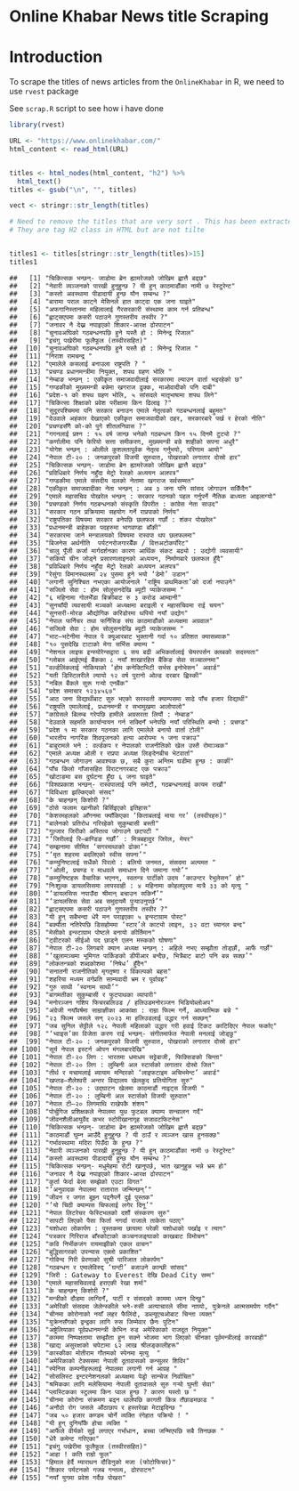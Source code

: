 Online Khabar News title Scraping
================

# Introduction

To scrape the titles of news articles from the `OnlineKhabar` in R, we
need to use `rvest` package

See `scrap.R` script to see how i have done

``` r
library(rvest)

URL <- "https://www.onlinekhabar.com/"
html_content <- read_html(URL)


titles <- html_nodes(html_content, "h2") %>%
  html_text()
titles <- gsub("\n", "", titles)

vect <- stringr::str_length(titles)

# Need to remove the titles that are very sort . This has been extracted because
# They are tag H2 class in HTML but are not tilte


titles1 <- titles[stringr::str_length(titles)>15]
titles1
```

    ##   [1] "चिकित्सक भन्छन्- जाडोमा ब्रेन ह्यामरेजको जोखिम ह्वात्तै बढ्छ"                       
    ##   [2] "नेवारी व्यञ्जनको पारखी हुनुहुन्छ ? यी हुन् काठमाडौंका नामी ७ रेस्टुरेन्ट"               
    ##   [3] "कस्तो अवस्थामा पीडादायी हुन्छ यौन सम्बन्ध ?"                                   
    ##   [4] "बारामा पराल काट्ने मेसिनले हात काट्दा एक जना घाइते"                            
    ##   [5] "अफगानिस्तानमा महिलालाई गैरसरकारी संस्थामा काम गर्न प्रतिबन्ध"                   
    ##   [6] "ह्वाट्सएपमा कसरी पठाउने गुणस्तरीय तस्वीर ?"                                    
    ##   [7] "जनावर नै देख्न नपाइएको शिकार-आरक्ष ढोरपाटन"                                  
    ##   [8] "चुनावअघिको गठबन्धनपछि हुने यस्तै हो : मिनेन्द्र रिजाल"                            
    ##   [9] "इचंगु पखेरीमा फूलैफूल (तस्वीरसहित)"                                             
    ##  [10] "चुनावअघिको गठबन्धनपछि हुने यस्तै हो : मिनेन्द्र रिजाल "                           
    ##  [11] "निराश रामचन्द्र "                                                          
    ##  [12] "एमालेले कसलाई बनाउला राष्ट्रपति ? "                                          
    ##  [13] "प्रचण्ड प्रधानमन्त्रीमा नियुक्त, शपथ ग्रहण भोलि "                                
    ##  [14] "नेम्बाङ भन्छन् : एकीकृत समाजवादीलाई सरकारमा ल्याउन वार्ता भइरहेको छ"             
    ##  [15] "गण्डकीको मुख्यमन्त्री बन्नेमा खगराज ढुक्क, माओवादीको पनि दाबी"                    
    ##  [16] "प्रदेश-१ को शपथ ग्रहण भोलि, ५ सांसदले मातृभाषामा शपथ लिने"                      
    ##  [17] "चिकित्सा शिक्षाको प्रवेश परीक्षामा किन ढिलाइ ?"                               
    ##  [18] "सुदूरपश्चिममा पनि सरकार बनाउन एमाले नेतृत्वको गठबन्धनलाई बहुमत"                   
    ##  [19] "देउवाले अहंकार देखाएको एकीकृत समाजवादीको ठहर, सरकारबारे पर्ख र हेरको नीति"       
    ##  [20] "प्रचण्डसँगै को-को पुगे शीतलनिवास ?"                                            
    ##  [21] "गगनलाई प्रश्न : १५ वर्ष जान्छ भनेको गठबन्धन किन १५ दिनमै टुट्यो ?"                
    ##  [22] "कर्णालीमा पनि फेरियो सत्ता समीकरण, मुख्यमन्त्री बन्ने शाहीको सपना अधुरै"            
    ##  [23] "योगेश भन्छन् : ओलीले कुशलतापूर्वक नेतृत्व गर्नुभयो, परिणाम आयो"                      
    ##  [24] "नेपाल टी-२० : जनकपुरको विजयी सुरुवात, पोखराको लगातार दोस्रो हार"              
    ##  [25] "चिकित्सक भन्छन्- जाडोमा ब्रेन ह्यामरेजको जोखिम ह्वात्तै बढ्छ"                       
    ##  [26] "प्रविधिबारे निर्णय नहुँदा मेट्रो रेलको अध्ययन अलपत्र"                              
    ##  [27] "गण्डकीमा एमाले ‌संसदीय दलको नेतामा खगराज सर्वसम्मत"                             
    ##  [28] "एकीकृत समाजवादीका नेता भन्छन् : अब ३ जना पनि सांसद जोगाउन सकिँदैन"              
    ##  [29] "एमाले महासचिव पोखरेल भन्छन् : सरकार गठनको पहल गर्नुपर्ने नैतिक बाध्यता आइलाग्यो"    
    ##  [30] "प्रचण्डको निर्णय गठबन्धनको संस्कृति विपरीत : कांग्रेस नेता साउद"                    
    ##  [31] "सरकार गठन प्रक्रियामा सहयोग गर्ने राप्रपाको निर्णय"                            
    ##  [32] "राष्ट्रपतिका विषयमा सरकार बनेपछि छलफल गर्छौं : शंकर पोखरेल"                     
    ##  [33] "प्रधानमन्त्री बाहेकका पदहरुमा भागवण्डा बाँकी"                                   
    ##  [34] "सरकारमा जाने मन्त्रालयको विषयमा रास्वपा थप छलफलमा"                           
    ##  [35] "बिजनेस अर्थनीति  पर्यटनरोजगारबैँक / वित्तअटोकर्पोरेट"                            
    ##  [36] "चालु पूँजी कर्जा मार्गदर्शनका कारण आर्थिक संकट बढ्यो : उद्योगी व्यवसायी"            
    ##  [37] "सकियो चीन जोड्ने प्रसारणलाइनको अध्ययन, निर्माणबारे छलफल हुँदै"                    
    ##  [38] "प्रविधिबारे निर्णय नहुँदा मेट्रो रेलको अध्ययन अलपत्र"                              
    ##  [39] "रेसुंगा विमानस्थलमा २४ पुसमा हुने भयो ‘डेमो’ उडान"                               
    ##  [40] "लगानी सुनिश्चित नभएका आयोजनाले ‘राष्ट्रिय प्राथमिकता’को दर्जा नपाउने"            
    ##  [41] "सजिलो सेवा : होम सोलुसनदेखि ब्यूटी प्याकेजसम्म "                                 
    ##  [42] "६ महिनामा गोलभेँडा बिक्रीबाट रु ३ करोड आम्दानी"                               
    ##  [43] "सुनचाँदी व्यवसायी मञ्चको अध्यक्षमा बराइली र महासचिवमा राई चयन"                 
    ##  [44] "सुनसरी-मोरङ औद्योगिक करिडोरमा थपियो नयाँ उद्योग"                             
    ##  [45] "नेपाल फर्निचर तथा फर्निसिङ संघ काठमाडौंको अध्यक्षमा अग्रवाल"                     
    ##  [46] "सजिलो सेवा : होम सोलुसनदेखि ब्यूटी प्याकेजसम्म "                                 
    ##  [47] "भाट–भटेनीमा नेपाल पे क्यूआरबाट भुक्तानी गर्दा १० प्रतिशत क्यासब्याक"                
    ##  [48] "१० पुसदेखि टाटाको मेगा सर्भिस क्याम्प "                                        
    ##  [49] "नेशनल लाइफ इन्स्योरेन्सद्वारा ६ सय बढी अभिकर्तालाई चेयरपर्सन क्लबको सदस्यता"        
    ##  [50] "ग्लोबल आईएमई बैंकका ८ नयाँ शाखारहित बैंकिङ सेवा सञ्चालनमा"                       
    ##  [51] "वर्ल्डलिंकलाई नोकियाको ‘होम कनेक्टिभिटी सर्भस इनोभेसन’ अवार्ड"                   
    ##  [52] "यती डिस्टिलरीले ल्यायो १२ वर्ष पुरानो ओल्ड दरबार ह्विस्की"                       
    ##  [53] "नबिल बैंकले सुरू गर्‍यो एनबैंक"                                                   
    ##  [54] "प्रदेश समाचार १२३४५६७"                                                     
    ##  [55] "आठ जना विद्यार्थीबाट सुरु भएको सरस्वती क्याम्पसमा साढे पाँच हजार विद्यार्थी"        
    ##  [56] "राष्ट्रपति एमालेलाई, प्रधानमन्त्री र सभामुखमा आलोपालो"                          
    ##  [57] "कांग्रेसले बिलम्ब गरेपछि हामीले अग्रसरता लियौं : नेम्बाङ"                           
    ##  [58] "देउवाले सहमति कार्यान्वयन गर्न सक्दिनँ भनेपछि नयाँ परिस्थिति बन्यो : प्रचण्ड"         
    ##  [59] "प्रदेश १ मा सरकार गठनका लागि एमालेले बनायो वार्ता टोली"                       
    ##  [60] "भारतीय नागरिक शिवपूजनको हत्या आरोपमा १ जना पक्राउ"                          
    ##  [61] "बाबुरामले भने : वर्ल्डकप र नेपालको राजनीतिको खेल उस्तै रोमाञ्चक"                   
    ##  [62] "एमाले अध्यक्ष ओली र राप्रपा अध्यक्ष लिङ्देनबीच भेटवार्ता"                          
    ##  [63] "गठबन्धन जोगाउन आवश्यक छ, सबै कुरा अन्तिम घडीमा हुन्छ : कार्की"                   
    ##  [64] "पाँच किलो गाँजासहित विराटनगरबाट एक पक्राउ"                                  
    ##  [65] "खोटाङमा बस दुर्घटना हुँदा ६ जना घाइते"                                        
    ##  [66] "विश्वप्रकाश भन्छन्- रास्वपालाई पनि समेटौं, गठबन्धनलाई कायम राखौं"                 
    ##  [67] "विविधता झल्किएको संसद"                                                     
    ##  [68] "के चाहन्छन् किशोरी ?"                                                       
    ##  [69] "ठोसे फलाम खानीको बिर्सिइएको इतिहास"                                        
    ##  [70] "केशरमहलको आँगनमा फ्याँकिएका ‘किताबलाई माया गर’ (तस्वीरहरु)"                    
    ##  [71] "बालेनको प्रतिरोध गरिरहेको सुकुम्बासी बस्ती"                                     
    ##  [72] "गुल्जार जिरीको अस्तित्व जोगाउने छटपटी "                                       
    ##  [73] "‘जिरीलाई रि–ब्राण्डिङ गर्छौं’ : मित्रबहादुर जिरेल, मेयर"                         
    ##  [74] "सम्झनामा सीमित ‘सगरमाथाको ढोका’"                                          
    ##  [75] "‘मृत शहरमा बदलिएको स्वीस सपना’"                                            
    ##  [76] "कम्युनिष्टलाई सधैंको पिरलो : बलियो जनमत, संसदमा अल्पमत "                        
    ##  [77] "‘ओली, प्रचण्ड र माधवले समाधान दिने जमाना गयो’"                               
    ##  [78] "कम्युनिष्टहरू वैचारिक भएनन्, स्वतन्त्र पार्टीको उदय ‘काउन्टर रेभुलेसन’ हो"             
    ##  [79] "निःशुल्क डायलसिसमा लापरवाही : ४ महिनामा कोहलपुरमा मात्रै ३३ को मृत्यु "          
    ##  [80] "‘डायलसिस नपाउँदा श्रीमान् बचाउन सकिनँ’"                                      
    ##  [81] "‘डायलसिस सेवा अब समुदायमै पुर्‍याउनुपर्छ’"                                       
    ##  [82] "ह्वाट्सएपमा कसरी पठाउने गुणस्तरीय तस्वीर ?"                                    
    ##  [83] "यी हुन् सबैभन्दा धेरै मन पराइएका ५ इन्स्टाग्राम पोस्ट"                             
    ##  [84] "बक्यौता नतिरेपछि डिसहोममा ‘स्टार’ले काट्यो लाइन, ३२ वटा च्यानल बन्द"            
    ##  [85] "मेसीको इन्स्टाग्राम पोष्टले बनायो कीर्तिमान"                                    
    ##  [86] "ट्वीटरको सीईओ पद छाड्ने एलन मस्कको घोषणा"                                    
    ##  [87] "नेपाल टी-२० लिगबारे क्यान अध्यक्ष भन्छन् : अहिले नभए सम्झौता तोड्छौं, आफैं गर्छौं"      
    ##  [88] "‘खुलामञ्चमा भूमिगत पार्किङको डीपीआर बन्दैछ, भित्रैबाट बाटो पनि बन्न सक्छ’"         
    ##  [89] "लोकतन्त्रको शब्दकोशमा ‘निषेध’ हुँदैन"                                           
    ##  [90] "सनातनी राजनीतिको मृगतृष्णा र विकल्पको बहस"                                   
    ##  [91] "शहरिया मध्यम वर्गप्रति साम्यवादी भ्रम र पूर्वाग्रह"                              
    ##  [92] "गुरु साथी ‘स्वनाम साथी’"                                                    
    ##  [93] "बागमतीका सुकुम्बासी र फुटपाथका व्यापारी"                                      
    ##  [94] "मनोरञ्जन गशिप फिचरबलिउड / हलिउडमनोरञ्जन भिडियोब्लोअप"                       
    ##  [95] "अंग्रेजी नयाँवर्षमा साम्राज्ञीका आकांक्षा : राम्रा फिल्म गर्ने, आध्यात्मिक बन्ने "        
    ##  [96] "२३ फिल्म जसले सन् २०२३ मा हलिउडलाई उद्धार गर्न सक्छन्"                          
    ##  [97] "जब सुनिल सेट्टीले १२८ नेपाली महिलाको उद्धार गरी हवाई टिकट काटिदिएर नेपाल फर्काए" 
    ##  [98] "‘भ्वाइस’का विजेता करण राई भन्छन्- संगीतमार्फत नेपाली मनलाई जोड्छु"                
    ##  [99] "नेपाल टी-२० : जनकपुरको विजयी सुरुवात, पोखराको लगातार दोस्रो हार"              
    ## [100] "सूर्य नेपाल इस्टर्न ओपन मंगलबारदेखि"                                            
    ## [101] "नेपाल टी-२० लिग : भारतमा धमाधम सट्टेबाजी, फिक्सिङको चिन्ता"                   
    ## [102] "नेपाल टी-२० लिग : लुम्बिनी अल स्टार्सको लगातार दोस्रो जित"                     
    ## [103] "तीर्थ र मचामलाई ब्यायाम मन्दिरको ‘लाइफटाइम अचिभमेन्ट’ अवार्ड"                  
    ## [104] "खप्तड–शैलेश्वरी अन्तर विद्यालय खेलकुद प्रतियोगिता सुरु"                             
    ## [105] "नेपाल टी-२० : उद्घाटन खेलमा काठमाडौं नाइट्स विजयी "                           
    ## [106] "नेपाल टी-२० : लुम्बिनी अल स्टार्सको विजयी सुरुवात"                              
    ## [107] "नेपाल टी–२० लिगमाथि राखेपकै शंशय"                                            
    ## [108] "पोर्चुगिज प्रशिक्षकले नेपालमा युथ फुटबल क्याम्प सन्चालन गर्दै"                        
    ## [109] "जीवनशैलीआयुर्वेद कभर स्टोरीखानागृह सजावटफिटनेस"                                 
    ## [110] "चिकित्सक भन्छन्- जाडोमा ब्रेन ह्यामरेजको जोखिम ह्वात्तै बढ्छ"                       
    ## [111] "काठमाडौं घुम्न आउँदै हुनुहुन्छ ? यी ठाउँ र व्यञ्जन खास हुनसक्छ"                        
    ## [112] "गर्भावस्थामा मदिरा पिउँदा के हुन्छ ?"                                          
    ## [113] "नेवारी व्यञ्जनको पारखी हुनुहुन्छ ? यी हुन् काठमाडौंका नामी ७ रेस्टुरेन्ट"               
    ## [114] "कस्तो अवस्थामा पीडादायी हुन्छ यौन सम्बन्ध ?"                                   
    ## [115] "चिकित्सक भन्छन्- मधुमेहमा रोटी खानुपर्छ, भात खानुहुन्न भन्ने भ्रम हो"                 
    ## [116] "जनावर नै देख्न नपाइएको शिकार-आरक्ष ढोरपाटन"                                  
    ## [117] "कुर्ता फेर्दा बेला सम्झेको एउटा विगत"                                           
    ## [118] "‘अनुवादक नेपालमा रातारात जन्मिन्छन्’"                                         
    ## [119] "जीवन र जगत बुझ्न पढ्नैपर्ने दुई पुस्तक"                                           
    ## [120] "‘यो चिठी क्याम्पस चिफलाई लगेर दिनू’"                                         
    ## [121] "नेपाल लिटरेचर फेस्टिभलको दशौं संस्करण सुरु"                                       
    ## [122] "सापटी लिएको पैसा फिर्ता नगर्दा राजाले ताकेता पठाए"                            
    ## [123] "यशोधरा लोकार्पण : पुस्तकमा छायामा परेकी यशोधाको पर्खाइ र त्याग"                
    ## [124] "पत्रकार गिरिराज बाँस्कोटाको कञ्चनजङ्घाको काखबाट विमोचन"                       
    ## [125] "कवि निर्भीकजंग रायमाझीको एकल वाचन"                                         
    ## [126] "बुद्धिसागरको उपन्यास एक्लो प्रकाशित"                                          
    ## [127] "गोविन्द गिरी प्रेरणाको सुश्री पारिजात लोकार्पण"                                
    ## [128] "गठबन्धन र एमालेविरुद्द ‘घन्टी’ बजाउने कान्छी सांसद"                              
    ## [129] "जिरी : Gateway to Everest देखि Dead City सम्म"                             
    ## [130] "एमाले महासचिवलाई हराएकी रेखा शर्मा"                                         
    ## [131] "के चाहन्छन् किशोरी ?"                                                       
    ## [132] "मन्त्रीको दौडमा लाग्दिनँ, पार्टी र संसदको काममा ध्यान दिन्छु"                     
    ## [133] "अमेरिकी संसदमा जेलेन्स्कीले भने-रुसी अत्याचारले सीमा नाघ्यो, युक्रेनले आत्मसमर्पण गर्दैन"    
    ## [134] "चीनमा कोरोनाको नयाँ लहर फैलिंदो, डब्ल्यूएचओबाट चिन्ता व्यक्त"                     
    ## [135] "युक्रेनसँगको द्वन्द्वका लागि रुस जिम्मेवार छैनः पुटिन"                               
    ## [136] "अष्ट्रेलियाका पूर्वप्रधानमन्त्री केभिन रुड अमेरिकाको राजदूत नियुक्त"                   
    ## [137] "काममा निष्पक्षतामा सम्झौता हुन सक्ने भोजमा भाग लिएको चीनका पूर्वमन्त्रीलाई कारबाही"
    ## [138] "खाद्य असुरक्षाको चपेटामा ६२ लाख श्रीलङ्कालीहरू"                                 
    ## [139] "कास्कीका मोतीराम गौतमको स्पेनमा मृत्यु  "                                      
    ## [140] "अमेरिकाको टेक्ससमा नेपाली दूतावासको कन्सुलर शिविर"                              
    ## [141] "स्पेनिस कम्पनीहरूलाई नेपालमा लगानी गर्न आग्रह "                                 
    ## [142] "सोसलिस्ट इन्टरनेशनलको अध्‍यक्षमा पेड्रो सान्चेज निर्वाचित"                          
    ## [143] "श्रमिकका लागि मलेसियामा नेपाली दूतावासले सुरु गर्‍यो घुम्ती सेवा"                    
    ## [144] "प्लास्टिकका स्टुलमा किन प्वाल हुन्छ ? कारण यस्तो छ "                             
    ## [145] "चीनमा कोरोना संक्रमण बढ्न थालेपछि कागती किन्न तँछाडमछाड "                      
    ## [146] "अनौठो रोग जसले औंठाछाप र हस्तरेखा मेटाइदिन्छ "                                 
    ## [147] "जब ५० हजार कण्डम चोर्ने व्यक्ति रंगेहात पक्रियो ! "                              
    ## [148] "यी हुन् दुनियाँकै होचा व्यक्ति "                                                
    ## [149] "आफैंले वीर्यको सुई लगाएर गर्भाधान, बच्चा जन्मिएपछि सबै तिनछक "                    
    ## [150] "धेरै कमेन्ट गरिएका"                                                          
    ## [151] "इचंगु पखेरीमा फूलैफूल (तस्वीरसहित)"                                             
    ## [152] "आहा ! कति राम्रो फूल"                                                      
    ## [153] "हिमाल हेर्दै म्याराथन दौडिनुको मजा (फोटोफिचर)"                                
    ## [154] "शिकार पर्यटनको गजब गन्तव्य, ढोरपाटन"                                        
    ## [155] "नयाँ युगमा प्रवेश गर्दैछ पोखरा"
